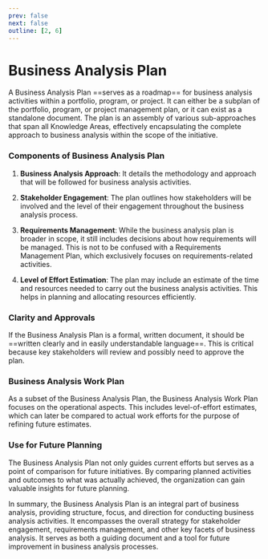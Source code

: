 ```yaml
---
prev: false
next: false
outline: [2, 6]
---
```


# Business Analysis Plan

A Business Analysis Plan ==serves as a roadmap== for business analysis activities within a portfolio, program, or project. It can either be a subplan of the portfolio, program, or project management plan, or it can exist as a standalone document. The plan is an assembly of various sub-approaches that span all Knowledge Areas, effectively encapsulating the complete approach to business analysis within the scope of the initiative.

### Components of Business Analysis Plan

1. **Business Analysis Approach**: It details the methodology and approach that will be followed for business analysis activities.
2. **Stakeholder Engagement**: The plan outlines how stakeholders will be involved and the level of their engagement throughout the business analysis process.

3. **Requirements Management**: While the business analysis plan is broader in scope, it still includes decisions about how requirements will be managed. This is not to be confused with a Requirements Management Plan, which exclusively focuses on requirements-related activities.

4. **Level of Effort Estimation**: The plan may include an estimate of the time and resources needed to carry out the business analysis activities. This helps in planning and allocating resources efficiently.

### Clarity and Approvals

If the Business Analysis Plan is a formal, written document, it should be ==written clearly and in easily understandable language==. This is critical because key stakeholders will review and possibly need to approve the plan.

### Business Analysis Work Plan

As a subset of the Business Analysis Plan, the Business Analysis Work Plan focuses on the operational aspects. This includes level-of-effort estimates, which can later be compared to actual work efforts for the purpose of refining future estimates.

### Use for Future Planning

The Business Analysis Plan not only guides current efforts but serves as a point of comparison for future initiatives. By comparing planned activities and outcomes to what was actually achieved, the organization can gain valuable insights for future planning.

In summary, the Business Analysis Plan is an integral part of business analysis, providing structure, focus, and direction for conducting business analysis activities. It encompasses the overall strategy for stakeholder engagement, requirements management, and other key facets of business analysis. It serves as both a guiding document and a tool for future improvement in business analysis processes.
